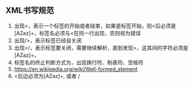 ## XML书写规范
1. 出现<，表示一个标签的开始或者结束，如果是标签开始，则<后必须是[AZaz]+，标签名必须与<在同一行出现，否则视为错误
2. 出现/>，表示标签已经自关闭
3. 出现</，表示标签要关闭，需要继续解析，直到发现>，这其间的字符必须是[AZaz]+，
4. 标签名的终止判断方式为，出现换行符、制表符、空格符
5. https://en.wikipedia.org/wiki/Well-formed_element
6. <后边必须为[AZaz]+, 或者 /